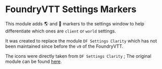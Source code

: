 # FoundryVTT Settings Markers

This module adds 🌎 and 👤 markers to the settings window to help differentiate which ones are `client` or `world` settings.

It was created to replace the module `DF Settings Clarity` which has not been maintained since before the `v9` of the FoundryVTT.

The icons were directly taken from `DF Settings Clarity` ; The original module can be found [here](https://github.com/flamewave000/dragonflagon-fvtt/tree/master/df-settings-clarity).
